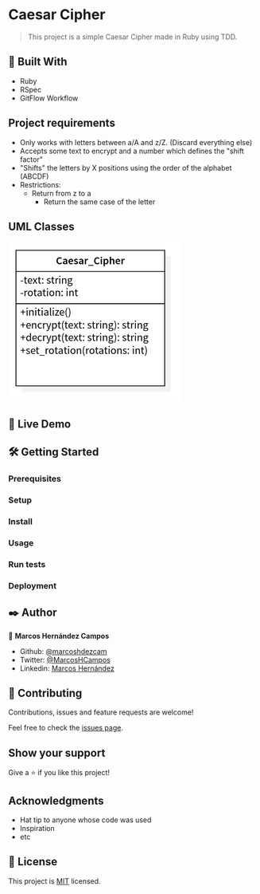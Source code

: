 # Caesar Cipher
> This project is a simple Caesar Cipher made in Ruby using TDD.

## 🔧 Built With
- Ruby
- RSpec
- GitFlow Workflow

## Project requirements
- Only works with letters between a/A and z/Z. (Discard everything else)
-	Accepts some text to encrypt and a number which defines the "shift factor"
- "Shifts" the letters by X positions using the order of the alphabet (ABCDF)
- Restrictions:
  - Return from z to a
	- Return the same case of the letter

## UML Classes

![UML_Class](./UML_Class_Caesar_Cipher.png)

## 🔴 Live Demo

## 🛠 Getting Started 
### Prerequisites
### Setup
### Install
### Usage
### Run tests
### Deployment

## ✒️ Author
👤 **Marcos Hernández Campos**
- Github: [@marcoshdezcam](https://github.com/marcoshdezcam)
- Twitter: [@MarcosHCampos](https://twitter.com/MarcosHCampos)
- Linkedin: [Marcos Hernández](https://linkedin.com/marcos-hernández-56058119a/)

## 🤝 Contributing

Contributions, issues and feature requests are welcome!

Feel free to check the [issues page](issues/).

## Show your support

Give a ⭐️ if you like this project!

## Acknowledgments

- Hat tip to anyone whose code was used
- Inspiration
- etc

## 📝 License

This project is [MIT](lic.url) licensed.
